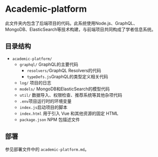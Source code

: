 # Academic-platform

此文件夹内包含了后端项目的代码。此系统使用Node.js、GraphQL、MongoDB、ElasticSearch等技术构建，与前端项目共同构成了学者信息系统。

## 目录结构

- `academic-platform/`
    - `graphql/` GraphQL的主要代码
        - `resolvers/`GraphQL Resolvers的代码
        - `typeDefs.js`GraphQL的类型定义相关代码
    - `log/` 项目的日志
    - `models/` MongoDB和ElasticSearch的模型代码
    - `util/` 数据导入、权限检查、推荐系统等其他杂项代码
    - `.env`项目运行时的环境变量
    - `index.js`启动项目的脚本
    - `index.html` 用于引入 Vue 和其他资源的固定 HTML
    - `package.json` NPM 包描述文件

## 部署

参见部署文件中的 `academic-platform.md`。
